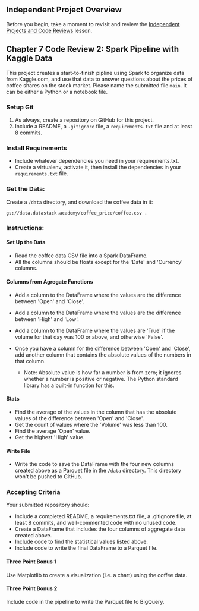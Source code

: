 ## Independent Project Overview
Before you begin, take a moment to revisit and review the [Independent Projects and Code Reviews](https://www.learnhowtoprogram.com/introduction-to-programming/getting-started-at-epicodus/independent-projects-and-code-reviews) lesson.

## Chapter 7 Code Review 2: Spark Pipeline with Kaggle Data
This project creates a start-to-finish pipline using Spark to organize data from Kaggle.com, and use that data to answer questions about the prices of coffee shares on the stock market.
Please name the submitted file `main`. It can be either a Python or a notebook file.

### Setup Git
1. As always, create a repository on GitHub for this project. 
1. Include a README, a `.gitignore` file, a `requirements.txt` file and at least 8 commits.

### Install Requirements
- Include whatever dependencies you need in your requirements.txt.
- Create a virtualenv, activate it, then install the dependencies in your `requirements.txt` file.

### Get the Data:
Create a `/data` directory, and download the coffee data in it:
```bash
gs://data.datastack.academy/coffee_price/coffee.csv .
```

### Instructions:
#### Set Up the Data
- Read the coffee data CSV file into a Spark DataFrame.
- All the columns should be floats except for the 'Date' and 'Currency' columns.

#### Columns from Agregate Functions
- Add a column to the DataFrame where the values are the difference between 'Open' and 'Close'.
- Add a column to the DataFrame where the values are the difference between 'High' and 'Low'.
- Add a column to the DataFrame where the values are 'True' if the volume for that day was 100 or above, and otherwise 'False'.

- Once you have a column for the difference between 'Open' and 'Close', add another column that contains the absolute values of the numbers in that column.

    - Note: Absolute value is how far a number is from zero; it ignores whether a number is positive or negative. The Python standard library has a built-in function for this.

#### Stats
- Find the average of the values in the column that has the absolute values of the difference between 'Open' and 'Close'.
- Get the count of values where the 'Volume' was less than 100.
- Find the average 'Open' value.
- Get the highest 'High' value.

#### Write File
- Write the code to save the DataFrame with the four new columns created above as a Parquet file in the `/data` directory. This directory won't be pushed to GitHub.


### Accepting Criteria
Your submitted repository should:
- Include a completed README, a requirements.txt file, a .gitignore file, at least 8 commits, and well-commented code with no unused code.
- Create a DataFrame that includes the four columns of aggregate data created above.
- Include code to find the statistical values listed above.
- Include code to write the final DataFrame to a Parquet file.


#### Three Point Bonus 1
Use Matplotlib to create a visualization (i.e. a chart) using the coffee data.

#### Three Point Bonus 2
Include code in the pipeline to write the Parquet file to BigQuery.


